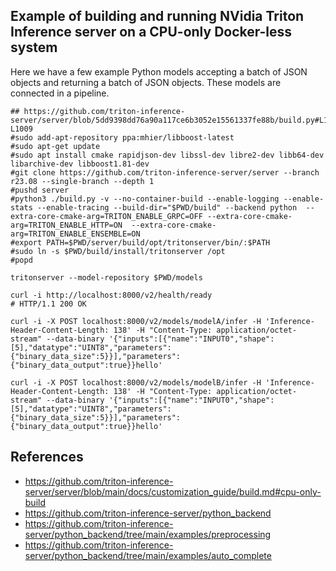 ##  Example of building and running NVidia Triton Inference server on a CPU-only Docker-less system

Here we have a few example Python models accepting a batch of JSON objects and returning a batch of JSON objects. These models are connected in a pipeline.

```shell
## https://github.com/triton-inference-server/server/blob/5dd9398dd76a90a117ce6b3052e15561337fe88b/build.py#L1006-L1009
#sudo add-apt-repository ppa:mhier/libboost-latest
#sudo apt-get update
#sudo apt install cmake rapidjson-dev libssl-dev libre2-dev libb64-dev libarchive-dev libboost1.81-dev
#git clone https://github.com/triton-inference-server/server --branch r23.08 --single-branch --depth 1
#pushd server
#python3 ./build.py -v --no-container-build --enable-logging --enable-stats --enable-tracing --build-dir="$PWD/build" --backend python  --extra-core-cmake-arg=TRITON_ENABLE_GRPC=OFF --extra-core-cmake-arg=TRITON_ENABLE_HTTP=ON  --extra-core-cmake-arg=TRITON_ENABLE_ENSEMBLE=ON
#export PATH=$PWD/server/build/opt/tritonserver/bin/:$PATH
#sudo ln -s $PWD/build/install/tritonserver /opt
#popd

tritonserver --model-repository $PWD/models

curl -i http://localhost:8000/v2/health/ready
# HTTP/1.1 200 OK

curl -i -X POST localhost:8000/v2/models/modelA/infer -H 'Inference-Header-Content-Length: 138' -H "Content-Type: application/octet-stream" --data-binary '{"inputs":[{"name":"INPUT0","shape":[5],"datatype":"UINT8","parameters":{"binary_data_size":5}}],"parameters":{"binary_data_output":true}}hello'

curl -i -X POST localhost:8000/v2/models/modelB/infer -H 'Inference-Header-Content-Length: 138' -H "Content-Type: application/octet-stream" --data-binary '{"inputs":[{"name":"INPUT0","shape":[5],"datatype":"UINT8","parameters":{"binary_data_size":5}}],"parameters":{"binary_data_output":true}}hello'

```

## References
- https://github.com/triton-inference-server/server/blob/main/docs/customization_guide/build.md#cpu-only-build
- https://github.com/triton-inference-server/python_backend
- https://github.com/triton-inference-server/python_backend/tree/main/examples/preprocessing
- https://github.com/triton-inference-server/python_backend/tree/main/examples/auto_complete
